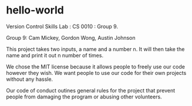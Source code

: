 # hello-world
Version Control Skills Lab : CS 0010 : Group 9.

Group 9: Cam Mickey, Gordon Wong, Austin Johnson

This project takes two inputs, a name and a number n. It will then take the name and print it out n number of times.

We chose the MIT license because it allows people to freely use our code however they wish. We want people to use our code for their own projects without any hassle.

Our code of conduct outines general rules for the project that prevent people from damaging the program or abusing other volunteers.
